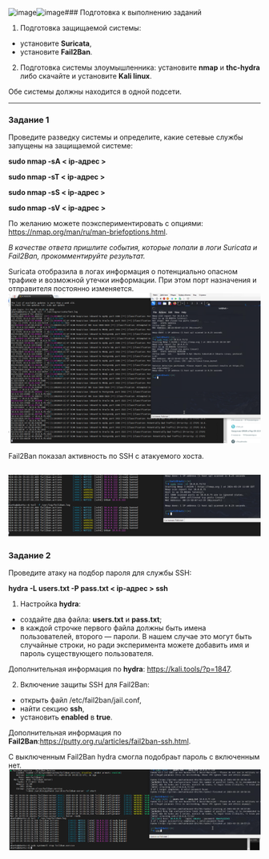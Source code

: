 <img width="745" alt="image" src="https://github.com/ramazanbb/sdb-homeworks/assets/59530807/272b0f35-4ed0-45a9-aab4-4c9a4c94d3db">![image](https://github.com/ramazanbb/sdb-homeworks/assets/59530807/0da66b2a-d177-496b-aa2a-2d6ba7130ad1)### Подготовка к выполнению заданий

1. Подготовка защищаемой системы:

- установите **Suricata**,
- установите **Fail2Ban**.

2. Подготовка системы злоумышленника: установите **nmap** и **thc-hydra** либо скачайте и установите **Kali linux**.

Обе системы должны находится в одной подсети.

------

### Задание 1

Проведите разведку системы и определите, какие сетевые службы запущены на защищаемой системе:

**sudo nmap -sA < ip-адрес >**

**sudo nmap -sT < ip-адрес >**

**sudo nmap -sS < ip-адрес >**

**sudo nmap -sV < ip-адрес >**

По желанию можете поэкспериментировать с опциями: https://nmap.org/man/ru/man-briefoptions.html.


*В качестве ответа пришлите события, которые попали в логи Suricata и Fail2Ban, прокомментируйте результат.*


 Suricata отобразила в логах информация о потенциально опасном  трафике и возможной утечки информации. При этом порт назначения и отправителя постоянно изменяется.
![Снимок](/img/111.png)

Fail2Ban показал активность по SSH с атакуемого хоста.

![Снимок](/img/555.png)
------

### Задание 2

Проведите атаку на подбор пароля для службы SSH:

**hydra -L users.txt -P pass.txt < ip-адрес > ssh**

1. Настройка **hydra**: 
 
 - создайте два файла: **users.txt** и **pass.txt**;
 - в каждой строчке первого файла должны быть имена пользователей, второго — пароли. В нашем случае это могут быть случайные строки, но ради эксперимента можете добавить имя и пароль существующего пользователя.

Дополнительная информация по **hydra**: https://kali.tools/?p=1847.

2. Включение защиты SSH для Fail2Ban:

-  открыть файл /etc/fail2ban/jail.conf,
-  найти секцию **ssh**,
-  установить **enabled**  в **true**.

Дополнительная информация по **Fail2Ban**:https://putty.org.ru/articles/fail2ban-ssh.html.



С выключенным Fail2Ban hydra смогла подобраьт пароль
с включенным нет.
![Снимок](/img/113.png)
